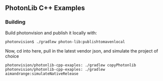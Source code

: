 ## PhotonLib C++ Examples

### Building

Build photonvision and publish it locally with:

```
photonvision$ ./gradlew photon-lib:publishtomavenlocal
```

Now, cd into here, pull in the latest vendor json, and simulate the project of choice

```
photonvision/photonlib-cpp-exaples: ./gradlew copyPhotonlib
photonvision/photonlib-cpp-exaples: ./gradlew aimandrange:simulateNativeRelease
```
